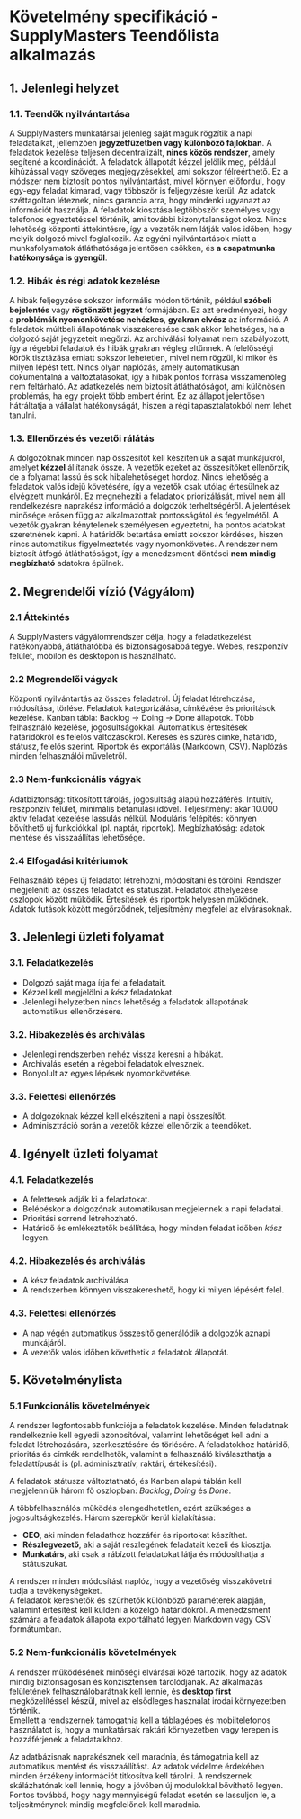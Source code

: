 # Követelmény specifikáció - SupplyMasters Teendőlista alkalmazás

## 1. Jelenlegi helyzet

### 1.1. Teendők nyilvántartása

A SupplyMasters munkatársai jelenleg saját maguk rögzítik a napi feladataikat, jellemzően **jegyzetfüzetben vagy különböző fájlokban**.
A feladatok kezelése teljesen decentralizált, **nincs közös rendszer**, amely segítené a koordinációt.
A feladatok állapotát kézzel jelölik meg, például kihúzással vagy szöveges megjegyzésekkel, ami sokszor félreérthető.
Ez a módszer nem biztosít pontos nyilvántartást, mivel könnyen előfordul, hogy egy-egy feladat kimarad, vagy többször is feljegyzésre kerül.
Az adatok széttagoltan léteznek, nincs garancia arra, hogy mindenki ugyanazt az információt használja.
A feladatok kiosztása legtöbbször személyes vagy telefonos egyeztetéssel történik, ami további bizonytalanságot okoz.
Nincs lehetőség központi áttekintésre, így a vezetők nem látják valós időben, hogy melyik dolgozó mivel foglalkozik.
Az egyéni nyilvántartások miatt a munkafolyamatok átláthatósága jelentősen csökken, és **a csapatmunka hatékonysága is gyengül**.

### 1.2. Hibák és régi adatok kezelése

A hibák feljegyzése sokszor informális módon történik, például **szóbeli bejelentés** vagy **rögtönzött jegyzet** formájában.
Ez azt eredményezi, hogy a **problémák nyomonkövetése nehézkes**, **gyakran elvész** az információ.
A feladatok múltbeli állapotának visszakeresése csak akkor lehetséges, ha a dolgozó saját jegyzeteit megőrzi.
Az archiválási folyamat nem szabályozott, így a régebbi feladatok és hibák gyakran végleg eltűnnek.
A felelősségi körök tisztázása emiatt sokszor lehetetlen, mivel nem rögzül, ki mikor és milyen lépést tett.
Nincs olyan naplózás, amely automatikusan dokumentálná a változtatásokat, így a hibák pontos forrása visszamenőleg nem feltárható.
Az adatkezelés nem biztosít átláthatóságot, ami különösen problémás, ha egy projekt több embert érint.
Ez az állapot jelentősen hátráltatja a vállalat hatékonyságát, hiszen a régi tapasztalatokból nem lehet tanulni.

### 1.3. Ellenőrzés és vezetői rálátás

A dolgozóknak minden nap összesítőt kell készíteniük a saját munkájukról, amelyet **kézzel** állítanak össze.
A vezetők ezeket az összesítőket ellenőrzik, de a folyamat lassú és sok hibalehetőséget hordoz.
Nincs lehetőség a feladatok valós idejű követésére, így a vezetők csak utólag értesülnek az elvégzett munkáról.
Ez megnehezíti a feladatok priorizálását, mivel nem áll rendelkezésre naprakész információ a dolgozók terheltségéről.
A jelentések minősége erősen függ az alkalmazottak pontosságától és fegyelmétől.
A vezetők gyakran kénytelenek személyesen egyeztetni, ha pontos adatokat szeretnének kapni.
A határidők betartása emiatt sokszor kérdéses, hiszen nincs automatikus figyelmeztetés vagy nyomonkövetés.
A rendszer nem biztosít átfogó átláthatóságot, így a menedzsment döntései **nem mindig megbízható** adatokra épülnek.

## 2. Megrendelői vízió (Vágyálom)

### 2.1 Áttekintés

A SupplyMasters vágyálomrendszer célja, hogy a feladatkezelést hatékonyabbá, átláthatóbbá és biztonságosabbá tegye.
Webes, reszponzív felület, mobilon és desktopon is használható.

### 2.2 Megrendelői vágyak

Központi nyilvántartás az összes feladatról.
Új feladat létrehozása, módosítása, törlése.
Feladatok kategorizálása, címkézése és prioritások kezelése.
Kanban tábla: Backlog → Doing → Done állapotok.
Több felhasználó kezelése, jogosultságokkal.
Automatikus értesítések határidőkről és felelős változásokról.
Keresés és szűrés címke, határidő, státusz, felelős szerint.
Riportok és exportálás (Markdown, CSV).
Naplózás minden felhasználói műveletről.

### 2.3 Nem-funkcionális vágyak

Adatbiztonság: titkosított tárolás, jogosultság alapú hozzáférés.
Intuitív, reszponzív felület, minimális betanulási idővel.
Teljesítmény: akár 10.000 aktív feladat kezelése lassulás nélkül.
Moduláris felépítés: könnyen bővíthető új funkciókkal (pl. naptár, riportok).
Megbízhatóság: adatok mentése és visszaállítás lehetősége.

### 2.4 Elfogadási kritériumok

Felhasználó képes új feladatot létrehozni, módosítani és törölni.
Rendszer megjeleníti az összes feladatot és státuszát.
Feladatok áthelyezése oszlopok között működik.
Értesítések és riportok helyesen működnek.
Adatok futások között megőrződnek, teljesítmény megfelel az elvárásoknak.


## 3. Jelenlegi üzleti folyamat

### 3.1. Feladatkezelés ###
- Dolgozó saját maga írja fel a feladatait.
- Kézzel kell megjelölni a *kész* feladatokat.
- Jelenlegi helyzetben nincs lehetőség a feladatok állapotának automatikus ellenőrzésére.

### 3.2. Hibakezelés és archiválás ###
- Jelenlegi rendszerben nehéz vissza keresni a hibákat.
- Archiválás esetén a régebbi feladatok elvesznek.
- Bonyolult az egyes lépések nyomonkövetése.

### 3.3. Felettesi ellenőrzés ###
- A dolgozóknak kézzel kell elkészíteni a napi összesítőt.
- Adminisztráció során a vezetők kézzel ellenőrzik a teendőket.

## 4. Igényelt üzleti folyamat

### 4.1. Feladatkezelés ###
- A felettesek adják ki a feladatokat.
- Belépéskor a dolgozónak automatikusan megjelennek a napi feladatai.
- Prioritási sorrend létrehozható.
- Határidő és emlékeztetők beállítása, hogy minden feladat időben *kész* legyen.

### 4.2. Hibakezelés és archiválás ###
- A kész feladatok archiválása
- A rendszerben könnyen visszakereshető, hogy ki milyen lépésért felel.

### 4.3. Felettesi ellenőrzés ###
- A nap végén automatikus összesítő generálódik a dolgozók aznapi munkájáról.
- A vezetők valós időben követhetik a feladatok állapotát.

## 5. Követelménylista

### 5.1 Funkcionális követelmények

A rendszer legfontosabb funkciója a feladatok kezelése. Minden feladatnak rendelkeznie kell
egyedi azonosítóval, valamint lehetőséget kell adni a feladat létrehozására, szerkesztésére és törlésére.
A feladatokhoz határidő, prioritás és címkék rendelhetők, valamint a felhasználó kiválaszthatja
a feladattípusát is (pl. adminisztratív, raktári, értékesítési).

A feladatok státusza változtatható, és Kanban alapú táblán kell megjelenniük három fő oszlopban:
*Backlog*, *Doing* és *Done*.

A többfelhasználós működés elengedhetetlen, ezért szükséges a jogosultságkezelés.
Három szerepkör kerül kialakításra:

- **CEO**, aki minden feladathoz hozzáfér és riportokat készíthet.
- **Részlegvezető**, aki a saját részlegének feladatait kezeli és kiosztja.  
- **Munkatárs**, aki csak a rábízott feladatokat látja és módosíthatja a státuszukat.  

A rendszer minden módosítást naplóz, hogy a vezetőség visszakövetni tudja a tevékenységeket.  
A feladatok kereshetők és szűrhetők különböző paraméterek alapján, valamint értesítést kell küldeni
a közelgő határidőkről. A menedzsment számára a feladatok állapota exportálható legyen Markdown vagy CSV formátumban.

### 5.2 Nem-funkcionális követelmények

A rendszer működésének minőségi elvárásai közé tartozik, hogy az adatok mindig biztonságosan
és konzisztensen tárolódjanak. Az alkalmazás felületének felhasználóbarátnak kell lennie, és
**desktop first** megközelítéssel készül, mivel az elsődleges használat irodai környezetben történik.  
Emellett a rendszernek támogatnia kell a táblagépes és mobiltelefonos használatot is, hogy
a munkatársak raktári környezetben vagy terepen is hozzáférjenek a feladataikhoz.

Az adatbázisnak naprakésznek kell maradnia, és támogatnia kell az automatikus mentést és visszaállítást.
Az adatok védelme érdekében minden érzékeny információt titkosítva kell tárolni.
A rendszernek skálázhatónak kell lennie, hogy a jövőben új modulokkal bővíthető legyen.
Fontos továbbá, hogy nagy mennyiségű feladat esetén se lassuljon le, a teljesítménynek mindig megfelelőnek kell maradnia.
